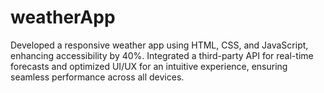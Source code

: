 # weatherApp

Developed a responsive weather app using HTML, CSS, and JavaScript, enhancing accessibility by 40%. Integrated a third-party API for real-time forecasts and optimized UI/UX for an intuitive experience, ensuring seamless performance across all devices.
